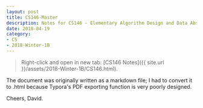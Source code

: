 ```yaml
---
layout: post
title: CS146-Master
description: Notes for CS146 - Elementary Algorithm Design and Data Abstraction 
date: 2018-04-19
category:
- CS
- 2018-Winter-1B
---
```


> Right-click and open in new tab: [CS146 Notes]({{ site.url }}/assets/2018-Winter-1B/CS146.html).

The document was originally written as a markdown file; I had to convert it to .html because Typora's PDF exporting function is very poorly designed. 



Cheers, David.

